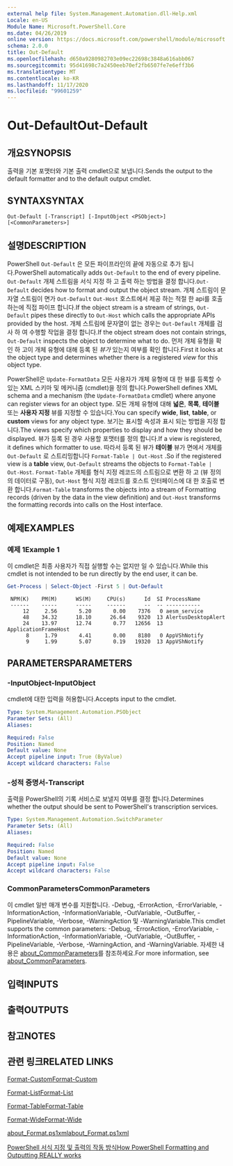```yaml
---
external help file: System.Management.Automation.dll-Help.xml
Locale: en-US
Module Name: Microsoft.PowerShell.Core
ms.date: 04/26/2019
online version: https://docs.microsoft.com/powershell/module/microsoft.powershell.core/out-default?view=powershell-7.2&WT.mc_id=ps-gethelp
schema: 2.0.0
title: Out-Default
ms.openlocfilehash: d650a9280982703e09ec22698c3848a616abb067
ms.sourcegitcommit: 95d41698c7a2450eeb70ef2fb6507fe7e6eff3b6
ms.translationtype: MT
ms.contentlocale: ko-KR
ms.lasthandoff: 11/17/2020
ms.locfileid: "99601259"
---
```

# <span data-ttu-id="e385e-102">Out-Default</span><span class="sxs-lookup"><span data-stu-id="e385e-102">Out-Default</span></span>

## <span data-ttu-id="e385e-103">개요</span><span class="sxs-lookup"><span data-stu-id="e385e-103">SYNOPSIS</span></span>
<span data-ttu-id="e385e-104">출력을 기본 포맷터와 기본 출력 cmdlet으로 보냅니다.</span><span class="sxs-lookup"><span data-stu-id="e385e-104">Sends the output to the default formatter and to the default output cmdlet.</span></span>

## <span data-ttu-id="e385e-105">SYNTAX</span><span class="sxs-lookup"><span data-stu-id="e385e-105">SYNTAX</span></span>

```
Out-Default [-Transcript] [-InputObject <PSObject>] [<CommonParameters>]
```

## <span data-ttu-id="e385e-106">설명</span><span class="sxs-lookup"><span data-stu-id="e385e-106">DESCRIPTION</span></span>

<span data-ttu-id="e385e-107">PowerShell `Out-Default` 은 모든 파이프라인의 끝에 자동으로 추가 됩니다.</span><span class="sxs-lookup"><span data-stu-id="e385e-107">PowerShell automatically adds `Out-Default` to the end of every pipeline.</span></span> <span data-ttu-id="e385e-108">`Out-Default` 개체 스트림을 서식 지정 하 고 출력 하는 방법을 결정 합니다.</span><span class="sxs-lookup"><span data-stu-id="e385e-108">`Out-Default` decides how to format and output the object stream.</span></span> <span data-ttu-id="e385e-109">개체 스트림이 문자열 스트림이 면가 `Out-Default` `Out-Host` 호스트에서 제공 하는 적절 한 api를 호출 하는에 직접 파이프 합니다.</span><span class="sxs-lookup"><span data-stu-id="e385e-109">If the object stream is a stream of strings, `Out-Default` pipes these directly to `Out-Host` which calls the appropriate APIs provided by the host.</span></span> <span data-ttu-id="e385e-110">개체 스트림에 문자열이 없는 경우는 `Out-Default` 개체를 검사 하 여 수행할 작업을 결정 합니다.</span><span class="sxs-lookup"><span data-stu-id="e385e-110">If the object stream does not contain strings, `Out-Default` inspects the object to determine what to do.</span></span>
<span data-ttu-id="e385e-111">먼저 개체 유형을 확인 하 고이 개체 유형에 대해 등록 된 _뷰가_ 있는지 여부를 확인 합니다.</span><span class="sxs-lookup"><span data-stu-id="e385e-111">First it looks at the object type and determines whether there is a registered _view_ for this object type.</span></span>

<span data-ttu-id="e385e-112">PowerShell은 `Update-FormatData` 모든 사용자가 개체 유형에 대 한 뷰를 등록할 수 있는 XML 스키마 및 메커니즘 (cmdlet)을 정의 합니다.</span><span class="sxs-lookup"><span data-stu-id="e385e-112">PowerShell defines XML schema and a mechanism (the `Update-FormatData` cmdlet) where anyone can register views for an object type.</span></span> <span data-ttu-id="e385e-113">모든 개체 유형에 대해 **넓은**, **목록**, **테이블** 또는 **사용자 지정** 뷰를 지정할 수 있습니다.</span><span class="sxs-lookup"><span data-stu-id="e385e-113">You can specify **wide**, **list**, **table**, or **custom** views for any object type.</span></span> <span data-ttu-id="e385e-114">보기는 표시할 속성과 표시 되는 방법을 지정 합니다.</span><span class="sxs-lookup"><span data-stu-id="e385e-114">The views specify which properties to display and how they should be displayed.</span></span> <span data-ttu-id="e385e-115">뷰가 등록 된 경우 사용할 포맷터를 정의 합니다.</span><span class="sxs-lookup"><span data-stu-id="e385e-115">If a view is registered, it defines which formatter to use.</span></span> <span data-ttu-id="e385e-116">따라서 등록 된 뷰가 **테이블** 뷰가 면에서 개체를 `Out-Default` 로 스트리밍합니다 `Format-Table | Out-Host` .</span><span class="sxs-lookup"><span data-stu-id="e385e-116">So if the registered view is a **table** view, `Out-Default` streams the objects to `Format-Table | Out-Host`.</span></span> <span data-ttu-id="e385e-117">`Format-Table` 개체를 형식 지정 레코드의 스트림으로 변환 하 고 (뷰 정의의 데이터로 구동), `Out-Host` 형식 지정 레코드를 호스트 인터페이스에 대 한 호출로 변환 합니다.</span><span class="sxs-lookup"><span data-stu-id="e385e-117">`Format-Table` transforms the objects into a stream of Formatting records (driven by the data in the view definition) and `Out-Host` transforms the formatting records into calls on the Host interface.</span></span>

## <span data-ttu-id="e385e-118">예제</span><span class="sxs-lookup"><span data-stu-id="e385e-118">EXAMPLES</span></span>

### <span data-ttu-id="e385e-119">예제 1</span><span class="sxs-lookup"><span data-stu-id="e385e-119">Example 1</span></span>

<span data-ttu-id="e385e-120">이 cmdlet은 최종 사용자가 직접 실행할 수는 없지만 일 수 있습니다.</span><span class="sxs-lookup"><span data-stu-id="e385e-120">While this cmdlet is not intended to be run directly by the end user, it can be.</span></span>

```powershell
Get-Process | Select-Object -First 5 | Out-Default
```

```Output
 NPM(K)    PM(M)      WS(M)     CPU(s)      Id  SI ProcessName
 ------    -----      -----     ------      --  -- -----------
     12     2.56       5.20       0.00    7376   0 aesm_service
     48    34.32      18.10      26.64    9320  13 AlertusDesktopAlert
     24    13.97      12.74       0.77   12656  13 ApplicationFrameHost
      8     1.79       4.41       0.00    8180   0 AppVShNotify
      9     1.99       5.07       0.19   19320  13 AppVShNotify
```

## <span data-ttu-id="e385e-121">PARAMETERS</span><span class="sxs-lookup"><span data-stu-id="e385e-121">PARAMETERS</span></span>

### <span data-ttu-id="e385e-122">-InputObject</span><span class="sxs-lookup"><span data-stu-id="e385e-122">-InputObject</span></span>

<span data-ttu-id="e385e-123">cmdlet에 대한 입력을 허용합니다.</span><span class="sxs-lookup"><span data-stu-id="e385e-123">Accepts input to the cmdlet.</span></span>

```yaml
Type: System.Management.Automation.PSObject
Parameter Sets: (All)
Aliases:

Required: False
Position: Named
Default value: None
Accept pipeline input: True (ByValue)
Accept wildcard characters: False
```

### <span data-ttu-id="e385e-124">-성적 증명서</span><span class="sxs-lookup"><span data-stu-id="e385e-124">-Transcript</span></span>

<span data-ttu-id="e385e-125">출력을 PowerShell의 기록 서비스로 보낼지 여부를 결정 합니다.</span><span class="sxs-lookup"><span data-stu-id="e385e-125">Determines whether the output should be sent to PowerShell's transcription services.</span></span>

```yaml
Type: System.Management.Automation.SwitchParameter
Parameter Sets: (All)
Aliases:

Required: False
Position: Named
Default value: None
Accept pipeline input: False
Accept wildcard characters: False
```

### <span data-ttu-id="e385e-126">CommonParameters</span><span class="sxs-lookup"><span data-stu-id="e385e-126">CommonParameters</span></span>

<span data-ttu-id="e385e-127">이 cmdlet 일반 매개 변수를 지원합니다. -Debug, -ErrorAction, -ErrorVariable, -InformationAction, -InformationVariable, -OutVariable, -OutBuffer, -PipelineVariable, -Verbose, -WarningAction 및 -WarningVariable.</span><span class="sxs-lookup"><span data-stu-id="e385e-127">This cmdlet supports the common parameters: -Debug, -ErrorAction, -ErrorVariable, -InformationAction, -InformationVariable, -OutVariable, -OutBuffer, -PipelineVariable, -Verbose, -WarningAction, and -WarningVariable.</span></span> <span data-ttu-id="e385e-128">자세한 내용은 [about_CommonParameters](https://go.microsoft.com/fwlink/?LinkID=113216)를 참조하세요.</span><span class="sxs-lookup"><span data-stu-id="e385e-128">For more information, see [about_CommonParameters](https://go.microsoft.com/fwlink/?LinkID=113216).</span></span>

## <span data-ttu-id="e385e-129">입력</span><span class="sxs-lookup"><span data-stu-id="e385e-129">INPUTS</span></span>

## <span data-ttu-id="e385e-130">출력</span><span class="sxs-lookup"><span data-stu-id="e385e-130">OUTPUTS</span></span>

## <span data-ttu-id="e385e-131">참고</span><span class="sxs-lookup"><span data-stu-id="e385e-131">NOTES</span></span>

## <span data-ttu-id="e385e-132">관련 링크</span><span class="sxs-lookup"><span data-stu-id="e385e-132">RELATED LINKS</span></span>

[<span data-ttu-id="e385e-133">Format-Custom</span><span class="sxs-lookup"><span data-stu-id="e385e-133">Format-Custom</span></span>](../Microsoft.PowerShell.Utility/Format-Custom.md)

[<span data-ttu-id="e385e-134">Format-List</span><span class="sxs-lookup"><span data-stu-id="e385e-134">Format-List</span></span>](../Microsoft.PowerShell.Utility/Format-List.md)

[<span data-ttu-id="e385e-135">Format-Table</span><span class="sxs-lookup"><span data-stu-id="e385e-135">Format-Table</span></span>](../Microsoft.PowerShell.Utility/Format-Table.md)

[<span data-ttu-id="e385e-136">Format-Wide</span><span class="sxs-lookup"><span data-stu-id="e385e-136">Format-Wide</span></span>](../Microsoft.PowerShell.Utility/Format-Wide.md)

[<span data-ttu-id="e385e-137">about_Format.ps1xml</span><span class="sxs-lookup"><span data-stu-id="e385e-137">about_Format.ps1xml</span></span>](About/about_Format.ps1xml.md)

[<span data-ttu-id="e385e-138">PowerShell 서식 지정 및 출력의 작동 방식</span><span class="sxs-lookup"><span data-stu-id="e385e-138">How PowerShell Formatting and Outputting REALLY works</span></span>](https://devblogs.microsoft.com/powershell/how-powershell-formatting-and-outputting-really-works/)

